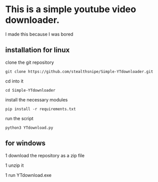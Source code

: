 # This is a simple youtube video downloader.
I made this because I was bored

## installation for linux

clone the git repository
```
git clone https://github.com/stealthsnipe/Simple-YTdownloader.git
```
cd into it
```
cd Simple-YTdownloader
```
install the necessary modules
```
pip install -r requirements.txt
```
run the script
```
python3 YTdownload.py
```

## for windows

1 download the repository as a zip file

1 unzip it

1 run YTdownload.exe
